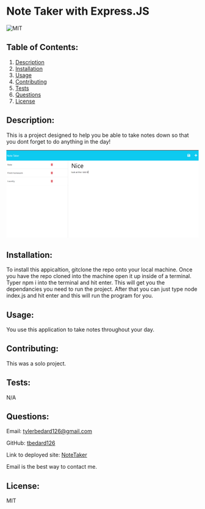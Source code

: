 # Note Taker with Express.JS
  ![MIT](https://img.shields.io/badge/license-MIT-blue)

            
## Table of Contents:
1. [Description](#description)
2. [Installation](#installation)
3. [Usage](#usage)
4. [Contributing](#contributing)
5. [Tests](#tests)
6. [Questions](#questions)
7. [License](#license)

## Description:
This is a project designed to help you be able to take notes down so that you dont forget to do anything in the day!          


![](./public/assets/images/screenshot.png)

## Installation:
To install this appicaltion, gitclone the repo onto your local machine. Once you have the repo cloned into the machine open it up inside of a terminal. Typer npm i into the terminal and hit enter. This will get you the dependancies you need to run the project. After that you can just type node index.js and hit enter and this will run  the program for you.
            
## Usage:
You use this application to take notes throughout your day.
            
## Contributing:
This was a solo project.
            
## Tests:
N/A
    
## Questions:
Email: tylerbedard126@gmail.com


GitHub: 
[tbedard126](https://github.com/tbedard126)

Link to deployed site:
[NoteTaker](https://ancient-journey-06603.herokuapp.com/)


Email is the best way to contact me.
## License:

  MIT
  
  
  